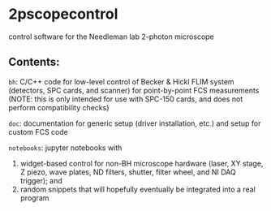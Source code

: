 # 2pscopecontrol

control software for the Needleman lab 2-photon microscope

## Contents:

`bh`: C/C++ code for low-level control of Becker & Hickl FLIM system (detectors, SPC cards, and scanner) for point-by-point FCS measurements (NOTE: this is only intended for use with SPC-150 cards, and does not perform compatibility checks)

`doc`: documentation for generic setup (driver installation, etc.) and setup for custom FCS code

`notebooks`: jupyter notebooks with
1. widget-based control for non-BH microscope hardware (laser, XY stage, Z piezo, wave plates, ND filters, shutter, filter wheel, and NI DAQ trigger); and 
2. random snippets that will hopefully eventually be integrated into a real program
